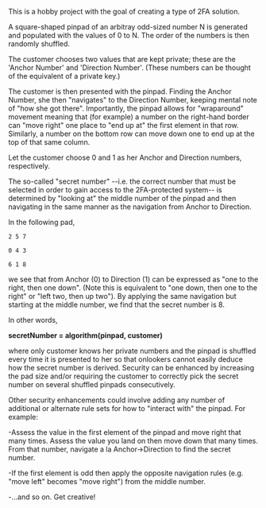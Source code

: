 This is a hobby project with the goal of creating a type of 2FA solution.

A square-shaped pinpad of an arbitray odd-sized number N is generated and populated with the values of 0 to N. The order of the numbers is then randomly shuffled. 

The customer chooses two values that are kept private; these are the 'Anchor Number' and 'Direction Number'. (These numbers can be thought of the equivalent of a private key.)

The customer is then presented with the pinpad. Finding the Anchor Number, she then "navigates" to the Direction Number, keeping mental note of "how she got there". Importantly, the pinpad allows for "wraparound" movement meaning that (for example) a number on the right-hand border can "move right" one place to "end up at" the first element in that row. Similarly, a number on the bottom row can move down one to end up at the top of that same column. 

Let the customer choose 0 and 1 as her Anchor and Direction numbers, respectively.

The so-called "secret number" --i.e. the correct number that must be selected in order to gain access to the 2FA-protected system-- is determined by "looking at" the middle number of the pinpad and then navigating in the same manner as the navigation from Anchor to Direction.

In the following pad,

`2 5 7`

`0 4 3`

`6 1 8`

we see that from Anchor (0) to Direction (1) can be expressed as "one to the right, then one down". (Note this is equivalent to "one down, then one to the right" or "left two, then up two"). By applying the same navigation but starting at the middle number, we find that the secret number is 8.

In other words,

**secretNumber = algorithm(pinpad, customer)**

where only customer knows her private numbers and the pinpad is shuffled every time it is presented to her so that onlookers cannot easily deduce how the secret number is derived. Security can be enhanced by increasing the pad size and/or requiring the customer to correctly pick the secret number on several shuffled pinpads consecutively.

Other security enhancements could involve adding any number of additional or alternate rule sets for how to "interact with" the pinpad. For example:

-Assess the value in the first element of the pinpad and move right that many times. Assess the value you land on then move down that many times. From that number, navigate a la Anchor->Direction to find the secret number.

-If the first element is odd then apply the opposite navigation rules (e.g. "move left" becomes "move right") from the middle number.

-...and so on. Get creative!
